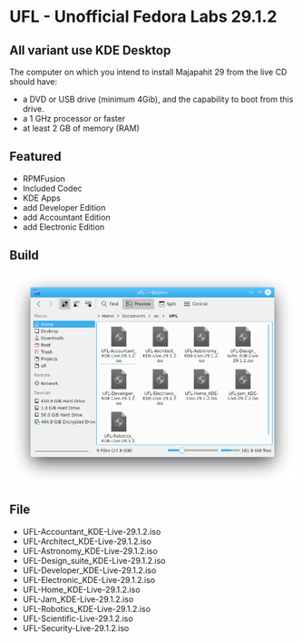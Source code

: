 # UFL - Unofficial Fedora Labs 29.1.2

## All variant use KDE Desktop

The computer on which you intend to install Majapahit 29 from the live CD should have:

- a DVD or USB drive (minimum 4Gib), and the capability to boot from this drive.
- a 1 GHz processor or faster
- at least 2 GB of memory (RAM)

## Featured

- RPMFusion
- Included Codec
- KDE Apps
- add Developer Edition
- add Accountant Edition
- add Electronic Edition

## Build
![build-iso](img/iso.png)

## File

- UFL-Accountant_KDE-Live-29.1.2.iso
- UFL-Architect_KDE-Live-29.1.2.iso
- UFL-Astronomy_KDE-Live-29.1.2.iso
- UFL-Design_suite_KDE-Live-29.1.2.iso
- UFL-Developer_KDE-Live-29.1.2.iso
- UFL-Electronic_KDE-Live-29.1.2.iso
- UFL-Home_KDE-Live-29.1.2.iso
- UFL-Jam_KDE-Live-29.1.2.iso
- UFL-Robotics_KDE-Live-29.1.2.iso
- UFL-Scientific-Live-29.1.2.iso
- UFL-Security-Live-29.1.2.iso
